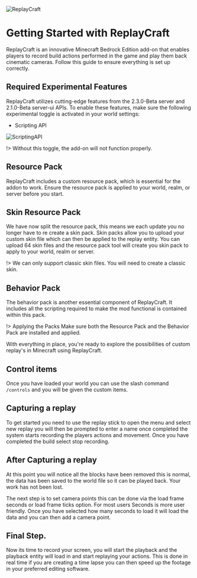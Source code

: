 ![ReplayCraft](Media\logo.webp)
# Getting Started with ReplayCraft

ReplayCraft is an innovative Minecraft Bedrock Edition add-on that enables players to record build actions performed in the game and play them back cinematic cameras. Follow this guide to ensure everything is set up correctly.

## Required Experimental Features

ReplayCraft utilizes cutting-edge features from the 2.3.0-Beta server and 2.1.0-Beta server-ui APIs. To enable these features, make sure the following experimental toggle is activated in your world settings:

- Scripting API


![ScriptingAPI](Media\enableapi.png)

!> Without this toggle, the add-on will not function properly.

## Resource Pack
ReplayCraft includes a custom resource pack, which is essential for the addon to work.
Ensure the resource pack is applied to your world, realm, or server before you start.

## Skin Resource Pack
We have now split the resource pack, this means we each update you no longer have to re create a skin pack. Skin packs allow you to upload your custom skin file which can then be applied to the replay entity. You can upload 64 skin files and the resource pack tool will create you skin pack to apply to your world, realm or server.

!> We can only support classic skin files. You will need to create a classic skin.

## Behavior Pack
The behavior pack is another essential component of ReplayCraft. It includes
all the scripting required to make the mod functional is contained within this pack.

!> Applying the Packs
Make sure both the Resource Pack and the Behavior Pack are installed and applied.

With everything in place, you're ready to explore the possibilities of custom replay's in Minecraft using ReplayCraft.

## Control items
Once you have loaded your world you can use the slash command `/controls` and you will be given the custom items.

## Capturing a replay
To get started you need to use the replay stick to open the menu and select new replay you will then be prompted to enter a name once completed the system starts recording the players actions and movement. Once you have completed the build select stop recording.

## After Capturing a replay
At this point you will notice all the blocks have been removed this is normal, the data has been saved to the world file so it can be played back. Your work has not been lost.

The next step is to set camera points this can be done via the load frame seconds or load frame ticks option. For most users Seconds is more user friendly. Once you have selected how many seconds to load it will load the data and you can then add a camera point. 

## Final Step.
Now its time to record your screen, you will start the playback and the playback entity will load in and start replaying your actions. This is done in real time if you are creating a time lapse you can then speed up the footage in your preferred editing software.
